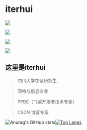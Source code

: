 # iterhui

![](https://img.shields.io/badge/Deep%20Learning%20Framework-paddlepaddle-green)

![](https://img.shields.io/badge/Deep%20Learning%20Framework-torch-green)

![](https://img.shields.io/badge/language-python-green)  

![](https://img.shields.io/badge/language-C、C++-green) 


## 这里是iterhui

> 四川大学在读研究生

> 网络与信息专业

> PPDE（飞桨开发者技术专家）

> CSDN 博客专家


![Anurag's GitHub stats](https://github-readme-stats.vercel.app/api?username=ITerydh&show_icons=true&theme=radical&cache_seconds=200*300)[![Top Langs](https://github-readme-stats.vercel.app/api/top-langs/?username=ITerydh&langs_count=8)](https://github.com/anuraghazra/github-readme-stats)

